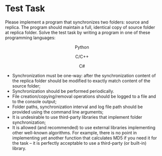 # Test Task

Please implement a program that synchronizes two folders: source and replica. The
program should maintain a full, identical copy of source folder at replica folder.
Solve the test task by writing a program in one of these programming languages:

<p style="text-align: center;">
Python</p>
<p style="text-align: center;">C/C++</p>
<p style="text-align: center;">C#</p>


* Synchronization must be one-way: after the synchronization content of the
replica folder should be modified to exactly match content of the source
folder;
* Synchronization should be performed periodically.
* File creation/copying/removal operations should be logged to a file and to the
console output;
* Folder paths, synchronization interval and log file path should be provided
using the command line arguments;
* It is undesirable to use third-party libraries that implement folder
synchronization;
* It is allowed (and recommended) to use external libraries implementing other
well-known algorithms. For example, there is no point in implementing yet
another function that calculates MD5 if you need it for the task – it is
perfectly acceptable to use a third-party (or built-in) library.